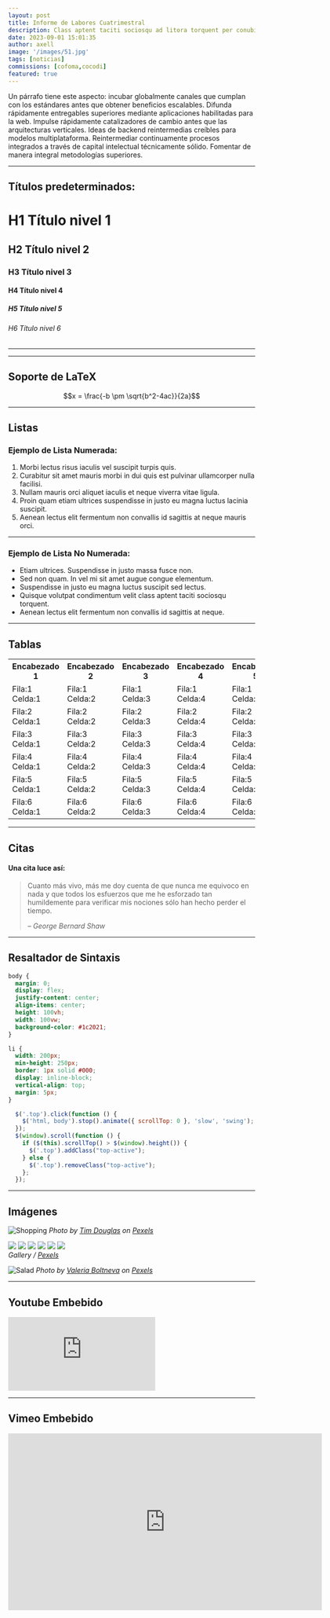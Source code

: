 ```yaml
---
layout: post
title: Informe de Labores Cuatrimestral
description: Class aptent taciti sociosqu ad litora torquent per conubia nostra, per inceptos himenaeos. Curabitur sodales ligula in libero. Sed dignissim lacinia nunc. Curabitur tortor. Pellentesque nibh. Aenean quam. In scelerisque sem at dolor. Maecenas mattis convallis tristique.
date: 2023-09-01 15:01:35
author: axell
image: '/images/51.jpg'
tags: [noticias]
commissions: [cofoma,cocodi]
featured: true
---
```

Un párrafo tiene este aspecto: incubar globalmente canales que cumplan con los estándares antes que obtener beneficios escalables. Difunda rápidamente entregables superiores mediante aplicaciones habilitadas para la web. Impulse rápidamente catalizadores de cambio antes que las arquitecturas verticales. Ideas de backend reintermedias creíbles para modelos multiplataforma. Reintermediar continuamente procesos integrados a través de capital intelectual técnicamente sólido. Fomentar de manera integral metodologías superiores.

***

## Títulos predeterminados:

# H1 Título nivel 1
## H2 Título nivel 2
### H3 Título nivel 3
#### H4 Título nivel 4
##### H5 Título nivel 5
###### H6 Título nivel 6

***

***
## Soporte de LaTeX

$$x = \frac{-b \pm \sqrt{b^2-4ac}}{2a}$$

***

## Listas

### Ejemplo de Lista Numerada:

1. Morbi lectus risus iaculis vel suscipit turpis quis.
2. Curabitur sit amet mauris morbi in dui quis est pulvinar ullamcorper nulla facilisi.
3. Nullam mauris orci aliquet iaculis et neque viverra vitae ligula.
4. Proin quam etiam ultrices suspendisse in justo eu magna luctus lacinia suscipit.
5. Aenean lectus elit fermentum non convallis id sagittis at neque mauris orci.

***

### Ejemplo de Lista No Numerada:

* Etiam ultrices. Suspendisse in justo massa fusce non.
* Sed non quam. In vel mi sit amet augue congue elementum.
* Suspendisse in justo eu magna luctus suscipit sed lectus.
* Quisque volutpat condimentum velit class aptent taciti sociosqu torquent.
* Aenean lectus elit fermentum non convallis id sagittis at neque.

***

## Tablas

<div class="table-container">
  <table>
    <tr><th>Encabezado 1</th><th>Encabezado 2</th><th>Encabezado 3</th><th>Encabezado 4</th><th>Encabezado 5</th></tr>
    <tr><td>Fila:1 Celda:1</td><td>Fila:1 Celda:2</td><td>Fila:1 Celda:3</td><td>Fila:1 Celda:4</td><td>Fila:1 Celda:5</td></tr>
    <tr><td>Fila:2 Celda:1</td><td>Fila:2 Celda:2</td><td>Fila:2 Celda:3</td><td>Fila:2 Celda:4</td><td>Fila:2 Celda:5</td></tr>
    <tr><td>Fila:3 Celda:1</td><td>Fila:3 Celda:2</td><td>Fila:3 Celda:3</td><td>Fila:3 Celda:4</td><td>Fila:3 Celda:5</td></tr>
    <tr><td>Fila:4 Celda:1</td><td>Fila:4 Celda:2</td><td>Fila:4 Celda:3</td><td>Fila:4 Celda:4</td><td>Fila:4 Celda:5</td></tr>
    <tr><td>Fila:5 Celda:1</td><td>Fila:5 Celda:2</td><td>Fila:5 Celda:3</td><td>Fila:5 Celda:4</td><td>Fila:5 Celda:5</td></tr>
    <tr><td>Fila:6 Celda:1</td><td>Fila:6 Celda:2</td><td>Fila:6 Celda:3</td><td>Fila:6 Celda:4</td><td>Fila:6 Celda:5</td></tr>
  </table>
</div>

***

## Citas

#### Una cita luce así:

> Cuanto más vivo, más me doy cuenta de que nunca me equivoco en nada y que todos los esfuerzos que me he esforzado tan humildemente para verificar mis nociones sólo han hecho perder el tiempo.
>
> <cite>– George Bernard Shaw</cite>

***



## Resaltador de Sintaxis

```css
body {
  margin: 0;
  display: flex;
  justify-content: center;
  align-items: center;
  height: 100vh;
  width: 100vw;
  background-color: #1c2021;
}

li {
  width: 200px;
  min-height: 250px;
  border: 1px solid #000;
  display: inline-block;
  vertical-align: top;
  margin: 5px;
}
```

```js
  $('.top').click(function () {
    $('html, body').stop().animate({ scrollTop: 0 }, 'slow', 'swing');
  });
  $(window).scroll(function () {
    if ($(this).scrollTop() > $(window).height()) {
      $('.top').addClass("top-active");
    } else {
      $('.top').removeClass("top-active");
    };
  });
```

***

## Imágenes

![Shopping]({{site.baseurl}}/images/39.jpg#wide)
*Photo by [Tim Douglas](https://www.pexels.com/photo/happy-woman-jumping-with-shopping-bags-6567607/) on [Pexels](https://www.pexels.com)*

<div class="gallery-box">
  <div class="gallery">
    <img src="{{site.baseurl}}/images/41.jpg" loading="lazy">
    <img src="{{site.baseurl}}/images/42.jpg" loading="lazy">
    <img src="{{site.baseurl}}/images/43.jpg" loading="lazy">
    <img src="{{site.baseurl}}/images/44.jpg" loading="lazy">
    <img src="{{site.baseurl}}/images/45.jpg" loading="lazy">
    <img src="{{site.baseurl}}/images/46.jpg" loading="lazy">
  </div>
  <em>Gallery / <a href="https://www.pexels.com" target="_blank">Pexels</a></em>
</div>

![Salad]({{site.baseurl}}/images/47.jpg)
*Photo by [Valeria Boltneva](https://www.pexels.com/photo/salmon-dish-with-vegetables-1516415/) on [Pexels](https://www.pexels.com)*

***

## Youtube Embebido

<p><iframe src="https://www.youtube.com/embed/phiMxtqlFIY" loading="lazy" frameborder="0" allowfullscreen></iframe></p>

***

## Vimeo Embebido

<p><iframe src="https://player.vimeo.com/video/148003889?h=d36b8b4cbb" loading="lazy" width="640" height="360" frameborder="0" allowfullscreen></iframe></p>